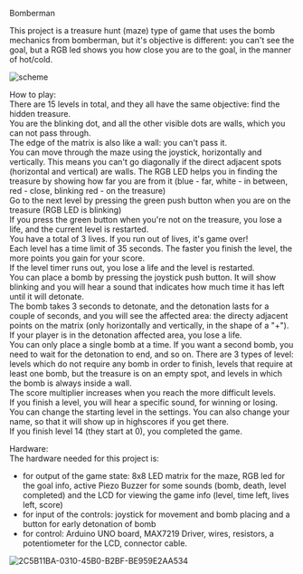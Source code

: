 Bomberman  
  
This project is a treasure hunt (maze) type of game that uses the bomb mechanics from bomberman, but it's objective is different: you can't see the goal, but a RGB led shows you how close you are to the goal, in the manner of hot/cold.

![scheme](https://user-images.githubusercontent.com/49508930/70392336-c0bd6980-19e7-11ea-96c5-91d0b44a3abc.png)  
  
How to play:  
There are 15 levels in total, and they all have the same objective: find the hidden treasure.  
You are the blinking dot, and all the other visible dots are walls, which you can not pass through.  
The edge of the matrix is also like a wall: you can't pass it.  
You can move through the maze using the joystick, horizontally and vertically.
This means you can't go diagonally if the direct adjacent spots (horizontal and vertical) are walls.
The RGB LED helps you in finding the treasure by showing how far you are from it (blue - far, white - in between, red - close, blinking red - on the treasure)  
Go to the next level by pressing the green push button when you are on the treasure (RGB LED is blinking)  
If you press the green button when you're not on the treasure, you lose a life, and the current level is restarted.  
You have a total of 3 lives. If you run out of lives, it's game over!  
Each level has a time limit of 35 seconds. The faster you finish the level, the more points you gain for your score.  
If the level timer runs out, you lose a life and the level is restarted.  
You can place a bomb by pressing the joystick push button. It will show blinking and you will hear a sound that indicates how much time it has left until it will detonate.  
The bomb takes 3 seconds to detonate, and the detonation lasts for a couple of seconds, and you will see the affected area: the directy adjacent points on the matrix (only horizontally and vertically, in the shape of a "+").
If your player is in the detonation affected area, you lose a life.  
You can only place a single bomb at a time. If you want a second bomb, you need to wait for the detonation to end, and so on.
There are 3 types of level: levels which do not require any bomb in order to finish, levels that require at least one bomb, but the treasure is on an empty spot, and levels in which the bomb is always inside a wall.  
The score multiplier increases when you reach the more difficult levels.  
If you finish a level, you will hear a specific sound, for winning or losing.  
You can change the starting level in the settings. You can also change your name, so that it will show up in highscores if you get there.  
If you finish level 14 (they start at 0), you completed the game.  

Hardware:  
The hardware needed for this project is:  
* for output of the game state: 8x8 LED matrix for the maze, RGB led for the goal info, active Piezo Buzzer for some sounds (bomb, death, level completed) and the LCD for viewing the game info (level, time left, lives left, score)  
* for input of the controls: joystick for movement and bomb placing and a button for early detonation of bomb  
* for control: Arduino UNO board, MAX7219 Driver, wires, resistors, a potentiometer for the LCD, connector cable. 
  
![2C5B11BA-0310-45B0-B2BF-BE959E2AA534](https://user-images.githubusercontent.com/49508930/70914914-9855f080-2021-11ea-8624-6b59c08571df.jpeg)
